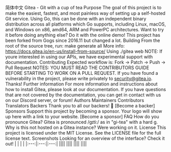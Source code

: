 简体中文 Gitea - Git with a cup of tea Purpose The goal of this project is to make the easiest, fastest, and most painless way of setting up a self-hosted Git service. Using Go, this can be done with an independent binary distribution across all platforms which Go supports, including Linux, macOS, and Windows on x86, amd64, ARM and PowerPC architectures. Want to try it before doing anything else? Do it with the online demo! This project has been forked from Gogs since 2016.11 but changed a lot. Building From the root of the source tree, run: make generate all More info: https://docs.gitea.io/en-us/install-from-source/ Using ./gitea web NOTE: If youre interested in using our APIs, we have experimental support with documentation. Contributing Expected workflow is: Fork -> Patch -> Push -> Pull Request NOTES: YOU MUST READ THE CONTRIBUTORS GUIDE BEFORE STARTING TO WORK ON A PULL REQUEST. If you have found a vulnerability in the project, please write privately to security@gitea.io. Thanks! Further information For more information and instructions about how to install Gitea, please look at our documentation. If you have questions that are not covered by the documentation, you can get in contact with us on our Discord server, or forum! Authors Maintainers Contributors Translators Backers Thank you to all our backers! 🙏 [Become a backer] Sponsors Support this project by becoming a sponsor. Your logo will show up here with a link to your website. [Become a sponsor] FAQ How do you pronounce Gitea? Gitea is pronounced /ɡɪti:/ as in "gi-tea" with a hard g. Why is this not hosted on a Gitea instance? Were working on it. License This project is licensed under the MIT License. See the LICENSE file for the full license text. Screenshots Looking for an overview of the interface? Check it out! | | | | |:---:|:---:|:---:| |||| |||| |||| ||||